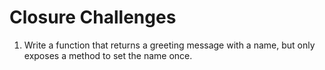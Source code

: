 # Closure Challenges

1. Write a function that returns a greeting message with a name, but only exposes a method to set the name once. 